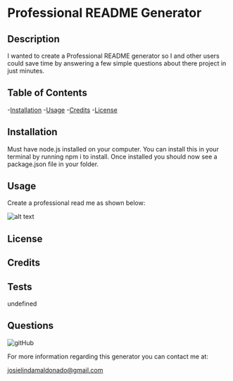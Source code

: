 # Professional README Generator 

## Description

I wanted to create a Professional README generator so I and other users could save time by answering a few simple questions about there project in just minutes.

## Table of Contents

-[Installation](#installation)
-[Usage](#usage)
-[Credits](#credits)
-[License](#license)

## Installation

Must have node.js installed on your computer. You can install this in your terminal by running npm i to install. Once installed you should now see a package.json file in your folder.

## Usage

Create a professional read me as shown below:

![alt text](url)


## License

 

## Credits

 

## Tests

undefined

## Questions

![gitHub](www.github.com/undefined)

For more information regarding this generator you can contact me at:

josielindamaldonado@gmail.com
